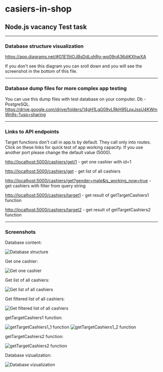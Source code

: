 # casiers-in-shop

## Node.js vacancy Test task

<hr>

### Database structure visualization

<https://app.diagrams.net/#G1E15tOJBsDdLohRg-wp09nA36diKXhwXA>

If you don't see this diagram you can sroll down and you will see the screenshot in the bottom of this file.

<hr>

### Database dump files for more complex app testing

You can use this dump files with test database on your computer. Db - PostgreSQL.
<https://drive.google.com/drive/folders/14gH1LgG09vLRkH95LpxJssU4KWmWn9s-?usp=sharing>

<hr>

### Links to API endpoints

Target functions don't call in app.ts by default. They call only into routes. Click on these links for quick test of app working capacity.
If you use another port please change the default value (5000).

<http://localhost:5000/cashiers/get/1> - get one cashier with id=1

<http://localhost:5000/cashiers/get> - get list of all cashiers

<http://localhost:5000/cashiers/get?gender=male&is_working_now=true> - get cashiers with filter from query string

<http://localhost:5000/cashiers/target1> - get result of getTargetCashiers1 function

<http://localhost:5000/cashiers/target2> - get result of getTargetCashiers2 function

<hr>

### Screenshots
Database content:

![Database structure](https://s1.hostingkartinok.com/uploads/images/2021/06/308a71201e36aecf5a8ed87c7304187d.png)


Get one cashier:

![Get one cashier](https://s1.hostingkartinok.com/uploads/images/2021/06/e0573165f2212ea25b92e47f9d582ba2.png)


Get list of all cashiers:

![Get list of all cashiers](https://s1.hostingkartinok.com/uploads/images/2021/06/8199243a15f1bbd6f27cf7e73ec142fd.png)


Get filtered list of all cashiers:

![Get filtered list of all cashiers](https://s1.hostingkartinok.com/uploads/images/2021/06/e1eb6df56ef0378510cb7df04fc28371.png)


getTargetCashiers1 function:

![getTargetCashiers1_1 function](https://s1.hostingkartinok.com/uploads/images/2021/06/9dcffd4bc5793086bf0fe18fcb5a8416.png)
![getTargetCashiers1_2 function](https://s1.hostingkartinok.com/uploads/images/2021/06/3a6fb32b7beeaf502c264689cfeebdc5.png)


getTargetCashiers2 function:

![getTargetCashiers2 function](https://s1.hostingkartinok.com/uploads/images/2021/06/6509fba72b8c8bd5b479c992f984426e.png)


Database vizualization:

![Database vizualization](https://s1.hostingkartinok.com/uploads/images/2021/06/2d5daaa0a577c06ab6e764327397d7dc.png)
